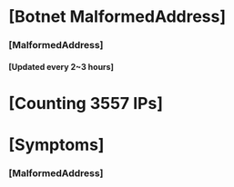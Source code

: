 # [Botnet MalformedAddress]
### [MalformedAddress]
#### [Updated every 2~3 hours]

# [Counting 3557 IPs]

# [Symptoms] 
###   [MalformedAddress]

